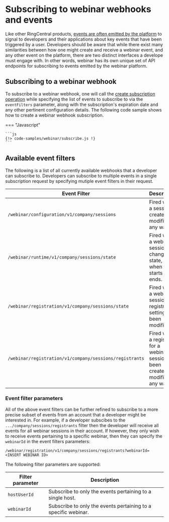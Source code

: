 # Subscribing to webinar webhooks and events

Like other RingCentral products, [events are often emitted by the platform](../../notifications/) to signal to developers and their applications about key events that have been triggered by a user. Developers should be aware that while there exist many similarities between how one might create and receive a webinar event, and any other event on the platform, there are two distinct interfaces a develope must engage with. In other words, webinar has its own unique set of API endpoints for subscribing to events emitted by the webinar platform. 

## Subscribing to a webinar webhook

To subscribe to a webinar webhook, one will call the [create subscription operation](https://developers.ringcentral.com/api-reference/Webinar-Subscriptions/rcwN11sCreateSubscription) while specifying the list of events to subscribe to via the `eventFilters` parameter, along with the subscription's expiration date and any other pertinent configuration details. The following code sample shows how to create a webinar webhook subscription.

=== "Javascript"

    ```js
    {!> code-samples/webinar/subscribe.js !}
    ```

## Available event filters

The following is a list of all currently available webhooks that a developer can subscribe to. Developers can subscribe to multiple events in a single subscription request by specifying mutiple event filters in their request. 

| Event Filter                                            | Description                                                                            |
|---------------------------------------------------------|----------------------------------------------------------------------------------------|
| `/webinar/configuration/v1/company/sessions`            | Fired when a session is created or modified in any way.                                |
| `/webinar/runtime/v1/company/sessions/state`            | Fired when a webinar session has changed its state, e.g. when it starts and ends.      |
| `/webinar/registration/v1/company/sessions/state`       | Fired when a webinar session's registration setting has been modified.                 |
| `/webinar/registration/v1/company/sessions/registrants` | Fired when a registrant for a webinar session has been created or modified in any way. |

### Event filter parameters

All of the above event filters can be further refined to subscribe to a more precise subset of events from an account that a developer might be interested in. For example, if a developer subscibes to the `.../company/sessions/registrants` filter then the developer will receive all events for all webinar sessions in their account. If however, they only wish to receive events pertaining to a specific webinar, then they can specify the `webinarId` in the event filters parameters:

    /webinar/registration/v1/company/sessions/registrants?webinarId=<INSERT WEBINAR ID>

The following filter parameters are supported:

| Filter parameter | Description                                                    |
|------------------|----------------------------------------------------------------|
| `hostUserId`     | Subscribe to only the events pertaining to a single host.      |
| `webinarId`      | Subscribe to only the events pertaining to a specific webinar. |


